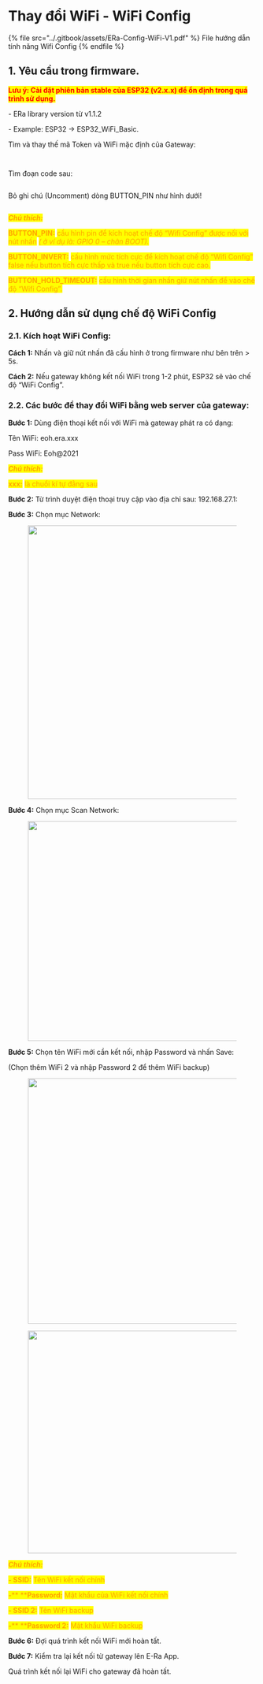 # Thay đổi WiFi - WiFi Config



{% file src="../.gitbook/assets/ERa-Config-WiFi-V1.pdf" %}
File hướng dẫn tính năng Wifi Config
{% endfile %}

## 1. Yêu cầu trong firmware.

<mark style="color:red;">**Lưu ý: Cài đặt phiên bản stable của ESP32 (v2.x.x) để ổn định trong quá trình sử dụng.**</mark>

\- ERa library version từ v1.1.2

\- Example: ESP32 -> ESP32\_WiFi\_Basic.

Tìm và thay thế mã Token và WiFi mặc định của Gateway:

<figure><img src="../.gitbook/assets/image (361).png" alt=""><figcaption></figcaption></figure>

<figure><img src="../.gitbook/assets/image (362).png" alt=""><figcaption></figcaption></figure>

Tìm đoạn code sau:

<figure><img src="../.gitbook/assets/image (363).png" alt=""><figcaption></figcaption></figure>

Bỏ ghi chú (Uncomment) dòng BUTTON\_PIN như hình dưới!

&#x20;

<figure><img src="../.gitbook/assets/image (365).png" alt=""><figcaption></figcaption></figure>

_<mark style="color:orange;">**Chú thích:**</mark>_

<mark style="color:orange;">**BUTTON\_PIN:**</mark> <mark style="color:orange;"></mark><mark style="color:orange;">cầu hình pin để kích hoạt chế độ “Wifi Config” được nối với nút nhấn</mark> <mark style="color:orange;"></mark>_<mark style="color:orange;">( ở ví dụ là: GPIO 0 – chân BOOT).</mark>_

<mark style="color:orange;">**BUTTON\_INVERT:**</mark> <mark style="color:orange;"></mark><mark style="color:orange;">cấu hình mức tích cực để kích hoạt chế độ “Wifi Config” false nếu button tích cực thấp và true nếu button tích cực cao.</mark>

<mark style="color:orange;">**BUTTON\_HOLD\_TIMEOUT:**</mark>  <mark style="color:orange;"></mark><mark style="color:orange;">cấu hình thời gian nhấn giữ nút nhấn để vào chế độ “Wifi Config”.</mark>



## 2. Hướng dẫn sử dụng chế độ WiFi Config

### 2.1. Kích hoạt WiFi Config:

**Cách 1:** Nhấn và giữ nút nhấn đã cấu hình ở trong firmware như bên trên > 5s.

**Cách 2:** Nếu gateway không kết nối WiFi trong 1-2 phút, ESP32 sẽ vào chế độ “WiFi Config”.



### 2.2. Các bước để thay đổi WiFi bằng web server của gateway:

**Bước 1:** Dùng điện thoại kết nối với WiFi mà gateway phát ra có dạng:

Tên WiFi:  eoh.era.xxx

Pass WiFi: Eoh@2021

_<mark style="color:orange;">**Chú thích:**</mark>_

&#x20;           <mark style="color:orange;"></mark><mark style="color:orange;">**xxx:**</mark> <mark style="color:orange;"></mark><mark style="color:orange;">là chuổi kí tự đằng sau</mark>

**Bước 2:** Từ trình duyệt điện thoại truy cập vào địa chỉ sau: 192.168.27.1:

**Bước 3:** Chọn mục Network:

<figure><img src="../.gitbook/assets/image (366).png" alt="" width="555"><figcaption></figcaption></figure>

**Bước 4:** Chọn mục Scan Network:

<figure><img src="../.gitbook/assets/image (367).png" alt="" width="446"><figcaption></figcaption></figure>

**Bước 5:** Chọn tên WiFi mới cần kết nối, nhập Password và nhấn Save:

(Chọn thêm WiFi 2 và nhập Password 2 để thêm WiFi backup)

<figure><img src="../.gitbook/assets/image (369).png" alt="" width="498"><figcaption></figcaption></figure>

<figure><img src="../.gitbook/assets/image (370).png" alt="" width="452"><figcaption></figcaption></figure>

_<mark style="color:orange;">**Chú thích:**</mark>_

&#x20;           <mark style="color:orange;">**- SSID:**</mark> <mark style="color:orange;"></mark><mark style="color:orange;">Tên WiFi kết nối chính</mark>

&#x20;           _<mark style="color:orange;">**-**</mark>_<mark style="color:orange;">** **</mark><mark style="color:orange;">**Password:**</mark> <mark style="color:orange;"></mark><mark style="color:orange;">Mật khẩu của WiFi kết nối chính</mark>

&#x20;           <mark style="color:orange;">**- SSID 2:**</mark> <mark style="color:orange;"></mark><mark style="color:orange;">Tên WiFi backup</mark>

&#x20;           _<mark style="color:orange;">**-**</mark>_<mark style="color:orange;">** **</mark><mark style="color:orange;">**Password 2:**</mark> <mark style="color:orange;"></mark><mark style="color:orange;">Mật khẩu WiFi backup</mark>

**Bước 6:** Đợi quá trình kết nối WiFi mới hoàn tất.

**Bước 7:** Kiểm tra lại kết nối từ gateway lên E-Ra App.

Quá trình kết nối lại WiFi cho gateway đã hoàn tất.
